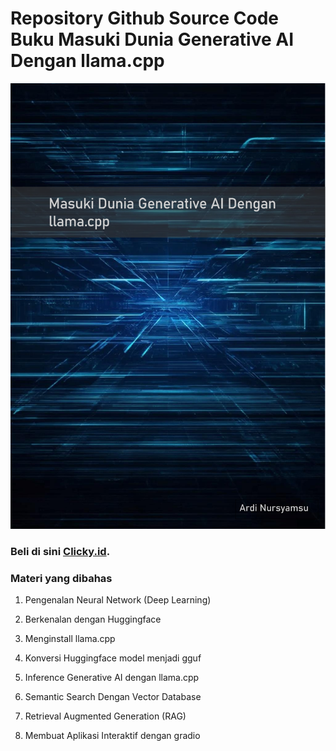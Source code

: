# Repository Github Source Code Buku **Masuki Dunia Generative AI Dengan llama.cpp**
![Masuki Dunia Generative AI Dengan llama.cpp!](/pic/cover.png "San Juan Mountains")
### Beli di sini [Clicky.id](https://clicky.id/ns-store/generative-ai-llamacpp).

### Materi yang dibahas
1. Pengenalan Neural Network (Deep Learning)

2. Berkenalan dengan Huggingface

3. Menginstall llama.cpp

4. Konversi Huggingface model menjadi gguf

5. Inference Generative AI dengan llama.cpp

6. Semantic Search Dengan Vector Database

7. Retrieval Augmented Generation (RAG)

8. Membuat Aplikasi Interaktif dengan gradio